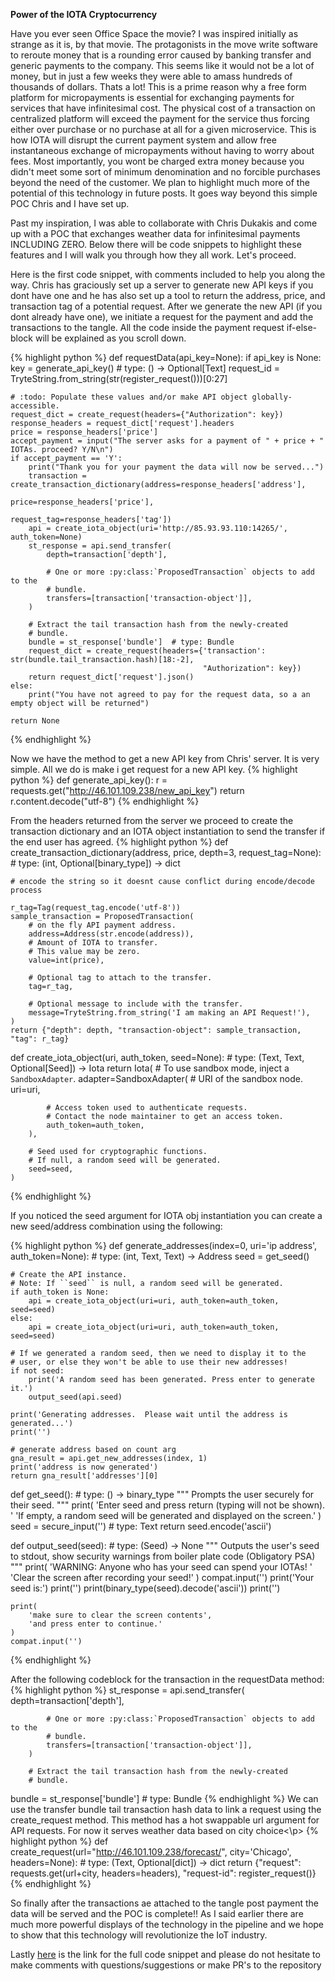 **Power of the IOTA Cryptocurrency**

Have you ever seen Office Space the movie? I was inspired initially as strange as it is, by that movie. 
The protagonists in the move write software to reroute money that is a rounding error caused by banking transfer and generic payments to the company. This seems like it would not be a lot of money, but in just a few weeks they were able to amass hundreds of thousands of dollars. Thats a lot! This is a prime reason why a free form platform for micropayments is essential for exchanging payments for services that have infinitesimal cost. The physical cost of a transaction on centralized platform will exceed the payment for the service thus forcing either over purchase or no purchase at all for a given microservice. This is how IOTA will disrupt the current payment system and allow free instantaneous exchange of micropayments without having to worry about fees. Most importantly, you wont be charged extra money because you didn't meet some sort of minimum denomination and no forcible purchases beyond the need of the customer. We plan to highlight much more of the potential of this technology in future posts. It goes way beyond this simple POC Chris and I have set up.


Past my inspiration, I was able to collaborate with Chris Dukakis and come up with a POC that exchanges weather data for infinitesimal payments INCLUDING ZERO. Below there will be code snippets to highlight these features and I will walk you through how they all work. Let's proceed.

Here is the first code snippet, with comments included to help you along the way. Chris has graciously set up a server to generate new API keys if you dont have one and he has also set up a tool to return the address, price, and transaction tag of a potential request. After we generate the new API (if you dont already have one), we initiate a request for the payment and add the transactions to the tangle. All the code inside the payment request if-else-block will be explained as you scroll down.

{% highlight python %}
def requestData(api_key=None):
    if api_key is None:
        key = generate_api_key()
    # type: () -> Optional[Text]
    request_id = TryteString.from_string(str(register_request()))[0:27]

    # :todo: Populate these values and/or make API object globally-accessible.
    request_dict = create_request(headers={"Authorization": key})
    response_headers = request_dict['request'].headers
    price = response_headers['price']
    accept_payment = input("The server asks for a payment of " + price + " IOTAs. proceed? Y/N\n")
    if accept_payment == 'Y':
        print("Thank you for your payment the data will now be served...")
        transaction = create_transaction_dictionary(address=response_headers['address'],
                                                    price=response_headers['price'],
                                                    request_tag=response_headers['tag'])
        api = create_iota_object(uri='http://85.93.93.110:14265/', auth_token=None)
        st_response = api.send_transfer(
            depth=transaction['depth'],

            # One or more :py:class:`ProposedTransaction` objects to add to the
            # bundle.
            transfers=[transaction['transaction-object']],
        )

        # Extract the tail transaction hash from the newly-created
        # bundle.
        bundle = st_response['bundle']  # type: Bundle
        request_dict = create_request(headers={'transaction': str(bundle.tail_transaction.hash)[18:-2],
                                               "Authorization": key})
        return request_dict['request'].json()
    else:
        print("You have not agreed to pay for the request data, so a an empty object will be returned")

    return None
{% endhighlight %}

Now we have the method to get a new API key from Chris' server. It is very simple. All we do is make i get request for a new API key.
{% highlight python %}
def generate_api_key():
    r = requests.get("http://46.101.109.238/new_api_key")
    return r.content.decode("utf-8")
{% endhighlight %}

From the headers returned from the server we proceed to create the transaction dictionary and an IOTA object instantiation to send the transfer if the end user has agreed.
{% highlight python %}
def create_transaction_dictionary(address, price, depth=3, request_tag=None):
    # type: (int, Optional[binary_type]) -> dict

    # encode the string so it doesnt cause conflict during encode/decode process

    r_tag=Tag(request_tag.encode('utf-8'))
    sample_transaction = ProposedTransaction(
        # on the fly API payment address.
        address=Address(str.encode(address)),
        # Amount of IOTA to transfer.
        # This value may be zero.
        value=int(price),

        # Optional tag to attach to the transfer.
        tag=r_tag,

        # Optional message to include with the transfer.
        message=TryteString.from_string('I am making an API Request!'),
    )
    return {"depth": depth, "transaction-object": sample_transaction, "tag": r_tag}
    
def create_iota_object(uri, auth_token, seed=None):
    # type: (Text, Text, Optional[Seed]) -> Iota
    return Iota(
        # To use sandbox mode, inject a ``SandboxAdapter``.
        adapter=SandboxAdapter(
            # URI of the sandbox node.
            uri=uri,

            # Access token used to authenticate requests.
            # Contact the node maintainer to get an access token.
            auth_token=auth_token,
        ),

        # Seed used for cryptographic functions.
        # If null, a random seed will be generated.
        seed=seed,
    )
{% endhighlight %}

If you noticed the seed argument for IOTA obj instantiation you can create a new seed/address combination using the following:

{% highlight python %}
def generate_addresses(index=0, uri='ip address', auth_token=None):
    # type: (int, Text, Text) -> Address
    seed = get_seed()

    # Create the API instance.
    # Note: If ``seed`` is null, a random seed will be generated.
    if auth_token is None:
        api = create_iota_object(uri=uri, auth_token=auth_token, seed=seed)
    else:
        api = create_iota_object(uri=uri, auth_token=auth_token, seed=seed)

    # If we generated a random seed, then we need to display it to the
    # user, or else they won't be able to use their new addresses!
    if not seed:
        print('A random seed has been generated. Press enter to generate it.')
        output_seed(api.seed)

    print('Generating addresses.  Please wait until the address is generated...')
    print('')

    # generate address based on count arg
    gna_result = api.get_new_addresses(index, 1)
    print('address is now generated')
    return gna_result['addresses'][0]


def get_seed():
    # type: () -> binary_type
    """
    Prompts the user securely for their seed.
    """
    print(
        'Enter seed and press return (typing will not be shown).  '
        'If empty, a random seed will be generated and displayed on the screen.'
    )
    seed = secure_input('')  # type: Text
    return seed.encode('ascii')


def output_seed(seed):
    # type: (Seed) -> None
    """
    Outputs the user's seed to stdout, show security warnings from boiler plate code (Obligatory PSA)
    """
    print(
        'WARNING: Anyone who has your seed can spend your IOTAs! '
        'Clear the screen after recording your seed!'
    )
    compat.input('')
    print('Your seed is:')
    print('')
    print(binary_type(seed).decode('ascii'))
    print('')

    print(
        'make sure to clear the screen contents',
        'and press enter to continue.'
    )
    compat.input('')
{% endhighlight %}

After the following codeblock for the transaction in the requestData method:
{% highlight python %}
st_response = api.send_transfer(
            depth=transaction['depth'],

            # One or more :py:class:`ProposedTransaction` objects to add to the
            # bundle.
            transfers=[transaction['transaction-object']],
        )

        # Extract the tail transaction hash from the newly-created
        # bundle.
bundle = st_response['bundle']  # type: Bundle
{% endhighlight %}
We can use the transfer bundle tail transaction hash data to link a request using the create_request method. This method has a hot swappable url argument for API requests. For now it serves weather data based on city choice<\p>
{% highlight python %}
def create_request(url="http://46.101.109.238/forecast/", city='Chicago', headers=None):
    # type: (Text, Optional[dict]) -> dict
    return {"request": requests.get(url+city, headers=headers), "request-id": register_request()}
{% endhighlight %}

So finally after the transactions ae attached to the tangle post payment the data will be served and the POC is complete!! As I said earlier there are much more powerful displays of the technology in the pipeline and we hope to show that this technology will revolutionize the IoT industry.

Lastly [here](https://github.com/SigmoidFreud/iota-api-micropayment-template) is the link for the full code snippet and please do not hesitate to make comments with questions/suggestions or make PR's to the repository
